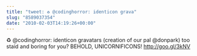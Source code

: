 ```yaml
---
title: "tweet: ♻ @codinghorror: identicon grava"
slug: "8589037354"
date: "2010-02-03T14:19:26+00:00"
---
```

♻ @codinghorror: identicon gravatars (creation of our pal @donpark) too staid and boring for you? BEHOLD, UNICORNIFICONS! http://goo.gl/3kNV